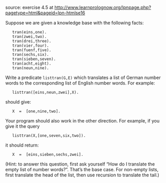 source: exercise 4.5 at http://www.learnprolognow.org/lpnpage.php?pagetype=html&pageid=lpn-htmlse16

Suppose we are given a knowledge base with the following facts:
```
   tran(eins,one).
   tran(zwei,two).
   tran(drei,three).
   tran(vier,four).
   tran(fuenf,five).
   tran(sechs,six).
   tran(sieben,seven).
   tran(acht,eight).
   tran(neun,nine).
```
Write a predicate ```listtran(G,E)``` which translates a list of German number words to the corresponding list of English number words. For example:
```
   listtran([eins,neun,zwei],X).
```
should give:
```
   X  =  [one,nine,two].
```
Your program should also work in the other direction. For example, if you give it the query
```
   listtran(X,[one,seven,six,two]).
```
it should return:
```
   X  =  [eins,sieben,sechs,zwei].
```
(Hint: to answer this question, first ask yourself “How do I translate the empty list of number words?”. That’s the base case. For non-empty lists, first translate the head of the list, then use recursion to translate the tail.)
